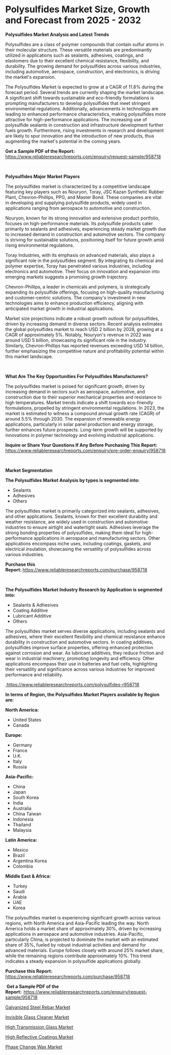 <p><h1>Polysulfides Market Size, Growth and Forecast from 2025 - 2032</h1></p><p><strong>Polysulfides Market Analysis and Latest Trends</strong></p>
<p><p>Polysulfides are a class of polymer compounds that contain sulfur atoms in their molecular structure. These versatile materials are predominantly utilized in applications such as sealants, adhesives, coatings, and elastomers due to their excellent chemical resistance, flexibility, and durability. The growing demand for polysulfides across various industries, including automotive, aerospace, construction, and electronics, is driving the market's expansion.</p><p>The Polysulfides Market is expected to grow at a CAGR of 11.8% during the forecast period. Several trends are currently shaping the market landscape. A significant shift towards sustainable and eco-friendly formulations is prompting manufacturers to develop polysulfides that meet stringent environmental regulations. Additionally, advancements in technology are leading to enhanced performance characteristics, making polysulfides more attractive for high-performance applications. The increasing use of polysulfide sealants in construction and infrastructure development further fuels growth. Furthermore, rising investments in research and development are likely to spur innovation and the introduction of new products, thus augmenting the market's potential in the coming years.</p></p>
<p><strong>Get a Sample PDF of the Report:&nbsp;</strong> <a href="https://www.reliableresearchreports.com/enquiry/request-sample/958718?utm_campaign=36&utm_medium=2&utm_source=Github&utm_content=ia&utm_term=30012025&utm_id=polysulfides">https://www.reliableresearchreports.com/enquiry/request-sample/958718</a></p>
<p>&nbsp;</p>
<p><strong>Polysulfides Major Market Players</strong></p>
<p><p>The polysulfides market is characterized by a competitive landscape featuring key players such as Nouryon, Toray, JSC Kazan Synthetic Rubber Plant, Chevron-Phillips, PPG, and Master Bond. These companies are vital in developing and supplying polysulfide products, widely used in applications ranging from aerospace to automotive and construction.</p><p>Nouryon, known for its strong innovation and extensive product portfolio, focuses on high-performance materials. Its polysulfide products cater primarily to sealants and adhesives, experiencing steady market growth due to increased demand in construction and automotive sectors. The company is striving for sustainable solutions, positioning itself for future growth amid rising environmental regulations.</p><p>Toray Industries, with its emphasis on advanced materials, also plays a significant role in the polysulfides segment. By integrating its chemical and polymer expertise, Toray has penetrated various industries, including electronics and automotive. Their focus on innovation and expansion into emerging markets suggests a promising growth trajectory.</p><p>Chevron-Phillips, a leader in chemicals and polymers, is strategically expanding its polysulfide offerings, focusing on high-quality manufacturing and customer-centric solutions. The company's investment in new technologies aims to enhance production efficiency, aligning with anticipated market growth in industrial applications.</p><p>Market size projections indicate a robust growth outlook for polysulfides, driven by increasing demand in diverse sectors. Recent analysis estimates the global polysulfides market to reach USD 2 billion by 2028, growing at a CAGR of approximately 5%. Notably, Nouryon's revenue in 2022 was around USD 5 billion, showcasing its significant role in the industry. Similarly, Chevron-Phillips has reported revenues exceeding USD 14 billion, further emphasizing the competitive nature and profitability potential within this market landscape.</p></p>
<p>&nbsp;</p>
<p><strong>What Are The Key Opportunities For Polysulfides Manufacturers?</strong></p>
<p><p>The polysulfides market is poised for significant growth, driven by increasing demand in sectors such as aerospace, automotive, and construction due to their superior mechanical properties and resistance to high temperatures. Market trends indicate a shift towards eco-friendly formulations, propelled by stringent environmental regulations. In 2023, the market is estimated to witness a compound annual growth rate (CAGR) of around 5.5% through 2030. The expansion of renewable energy applications, particularly in solar panel production and energy storage, further enhances future prospects. Long-term growth will be supported by innovations in polymer technology and evolving industrial applications.</p></p>
<p><strong>Inquire or Share Your Questions If Any Before Purchasing This Report:</strong> <a href="https://www.reliableresearchreports.com/enquiry/pre-order-enquiry/958718?utm_campaign=36&utm_medium=2&utm_source=Github&utm_content=ia&utm_term=30012025&utm_id=polysulfides">https://www.reliableresearchreports.com/enquiry/pre-order-enquiry/958718</a></p>
<p>&nbsp;</p>
<p><strong>Market Segmentation</strong></p>
<p><strong>The Polysulfides Market Analysis by types is segmented into:</strong></p>
<p><ul><li>Sealants</li><li>Adhesives</li><li>Others</li></ul></p>
<p><p>The polysulfides market is primarily categorized into sealants, adhesives, and other applications. Sealants, known for their excellent durability and weather resistance, are widely used in construction and automotive industries to ensure airtight and watertight seals. Adhesives leverage the strong bonding properties of polysulfides, making them ideal for high-performance applications in aerospace and manufacturing sectors. Other applications encompass niche uses, including coatings, gaskets, and electrical insulation, showcasing the versatility of polysulfides across various industries.</p></p>
<p><strong>Purchase this Report:&nbsp;</strong><a href="https://www.reliableresearchreports.com/purchase/958718?utm_campaign=36&utm_medium=2&utm_source=Github&utm_content=ia&utm_term=30012025&utm_id=polysulfides">https://www.reliableresearchreports.com/purchase/958718</a></p>
<p>&nbsp;</p>
<p><strong>The Polysulfides Market Industry Research by Application is segmented into:</strong></p>
<p><ul><li>Sealants & Adhesives</li><li>Coating Additive</li><li>Lubricant Additive</li><li>Others</li></ul></p>
<p><p>The polysulfides market serves diverse applications, including sealants and adhesives, where their excellent flexibility and chemical resistance enhance durability in construction and automotive sectors. In coating additives, polysulfides improve surface properties, offering enhanced protection against corrosion and wear. As lubricant additives, they reduce friction and wear in industrial machinery, promoting longevity and efficiency. Other applications encompass their use in batteries and fuel cells, highlighting their versatility and significance across various industries for improved performance and reliability.</p></p>
<p><a href="https://www.reliableresearchreports.com/polysulfides-r958718?utm_campaign=36&utm_medium=2&utm_source=Github&utm_content=ia&utm_term=30012025&utm_id=polysulfides">&nbsp;https://www.reliableresearchreports.com/polysulfides-r958718</a></p>
<p><strong>In terms of Region, the Polysulfides Market Players available by Region are:</strong></p>
<p>
    <p> <strong> North America: </strong>
        <ul>
            <li>United States</li>
            <li>Canada</li>
        </ul>
        </p> 
    <p> <strong> Europe: </strong>
        <ul>
            <li>Germany</li>
            <li>France</li>
            <li>U.K.</li>
            <li>Italy</li>
            <li>Russia</li>
        </ul>
        </p> 
    <p> <strong> Asia-Pacific: </strong>
        <ul>
            <li>China</li>
            <li>Japan</li>
            <li>South Korea</li>
            <li>India</li>
            <li>Australia</li>
            <li>China Taiwan</li>
            <li>Indonesia</li>
            <li>Thailand</li>
            <li>Malaysia</li>
        </ul>
        </p> 
    <p> <strong> Latin America: </strong>
        <ul>
            <li>Mexico</li>
            <li>Brazil</li>
            <li>Argentina Korea</li>
            <li>Colombia</li>
        </ul>
        </p> 
    <p> <strong> Middle East & Africa: </strong>
        <ul>
            <li>Turkey</li>
            <li>Saudi</li>
            <li>Arabia</li>
            <li>UAE</li>
            <li>Korea</li>
        </ul>
    </p>
    </p>
<p><p>The polysulfides market is experiencing significant growth across various regions, with North America and Asia-Pacific leading the way. North America holds a market share of approximately 30%, driven by increasing applications in aerospace and automotive industries. Asia-Pacific, particularly China, is projected to dominate the market with an estimated share of 35%, fueled by robust industrial activities and demand for advanced materials. Europe follows closely with around 25% market share, while the remaining regions contribute approximately 10%. This trend indicates a steady expansion in polysulfide applications globally.</p></p>
<p><strong>Purchase this Report: </strong><a href="https://www.reliableresearchreports.com/purchase/958718?utm_campaign=36&utm_medium=2&utm_source=Github&utm_content=ia&utm_term=30012025&utm_id=polysulfides">https://www.reliableresearchreports.com/purchase/958718</a></p>
<p>&nbsp;<strong>Get a Sample PDF of the Report:&nbsp;&nbsp;</strong><a href="https://www.reliableresearchreports.com/enquiry/request-sample/958718?utm_campaign=36&utm_medium=2&utm_source=Github&utm_content=ia&utm_term=30012025&utm_id=polysulfides">https://www.reliableresearchreports.com/enquiry/request-sample/958718</a></p>
<p><strong></strong></p>
<p><p><a href="https://github.com/bornergabrielle89/Market-Research-Report-List-1/blob/main/galvanized-steel-rebar-market.md?utm_campaign=36&utm_medium=2&utm_source=Github&utm_content=ia&utm_term=30012025&utm_id=polysulfides">Galvanized Steel Rebar Market</a></p><p><a href="https://github.com/toldenargelia86/Market-Research-Report-List-1/blob/main/invisible-glass-cleaner-market.md?utm_campaign=36&utm_medium=2&utm_source=Github&utm_content=ia&utm_term=30012025&utm_id=polysulfides">Invisible Glass Cleaner Market</a></p><p><a href="https://github.com/comasnickie/Market-Research-Report-List-1/blob/main/high-transmission-glass-market.md?utm_campaign=36&utm_medium=2&utm_source=Github&utm_content=ia&utm_term=30012025&utm_id=polysulfides">High Transmission Glass Market</a></p><p><a href="https://github.com/mcfred89/Market-Research-Report-List-1/blob/main/high-reflective-coatings-market.md?utm_campaign=36&utm_medium=2&utm_source=Github&utm_content=ia&utm_term=30012025&utm_id=polysulfides">High Reflective Coatings Market</a></p><p><a href="https://github.com/ovtkosle/Market-Research-Report-List-1/blob/main/phase-change-wax-market.md?utm_campaign=36&utm_medium=2&utm_source=Github&utm_content=ia&utm_term=30012025&utm_id=polysulfides">Phase Change Wax Market</a></p></p>